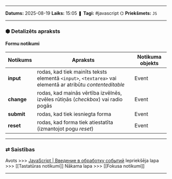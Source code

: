 ___

**Datums:** 2025-08-19
**Laiks:** 15:05
❚ **Tagi:** #javascript 
⌬ **Priekšmets:**  `JS`

---
### ⬢ Detalizēts apraksts
#### Formu notikumi

|Notikums|Apraksts|Notikuma objekts|
|---|---|---|
|**input**|rodas, kad tiek mainīts teksts elementā `<input>`, `<textarea>` vai elementā ar atribūtu _contenteditable_|Event|
|**change**|rodas, kad mainās vērtība izvēlnēs, izvēles rūtiņās (_checkbox_) vai radio pogās|Event|
|**submit**|rodas, kad tiek iesniegta forma|Event|
|**reset**|rodas, kad forma tiek atiestatīta (izmantojot pogu _reset_)|Event|

---
### ⇄ Saistības

Avots >>> [JavaScript \| Введение в обработку событий](https://metanit.com/web/javascript/9.1.php)
Iepriekšēja lapa >>> [[Tastatūras notikumi]]
Nākama lapa >>> [[Fokusa notikumi]]

---